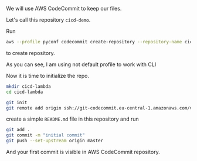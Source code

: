 We will use AWS CodeCommit to keep our files.  

Let's call this repository `cicd-demo`.

Run  

```bash
aws --profile pyconf codecommit create-repository --repository-name cicd-demo --repository-description "Demonstration" --tags Environment=Demo,Purpose=Demo,Conference="cicd-demo"
```

to create repository.

As you can see, I am using not default profile to work with CLI

Now it is time to initialize the repo.

```bash
mkdir cicd-lambda
cd cicd-lambda

git init
git remote add origin ssh://git-codecommit.eu-central-1.amazonaws.com/v1/repos/cicd-lambda
```

create a simple `README.md` file in this repository and run

```bash
git add .
git commit -m "initial commit"
git push --set-upstream origin master
```

And your first commit is visible in AWS CodeCommit repository.
